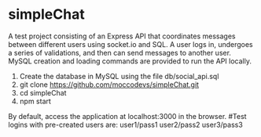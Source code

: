 # simpleChat

A test project consisting of an Express API that coordinates messages between different users using socket.io and SQL.
A user logs in, undergoes a series of validations, and then can send messages to another user.
MySQL creation and loading commands are provided to run the API locally.

1) Create the database in MySQL using the file db/social_api.sql
2) git clone https://github.com/moccodevs/simpleChat.git
3) cd simpleChat
4) npm start

By default, access the application at localhost:3000 in the browser.
#Test logins with pre-created users are:
user1/pass1
user2/pass2
user3/pass3
